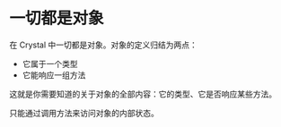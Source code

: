 # 一切都是对象

在 Crystal 中一切都是对象。对象的定义归结为两点：

* 它属于一个类型
* 它能响应一组方法

这就是你需要知道的关于对象的全部内容：它的类型、它是否响应某些方法。

只能通过调用方法来访问对象的内部状态。
